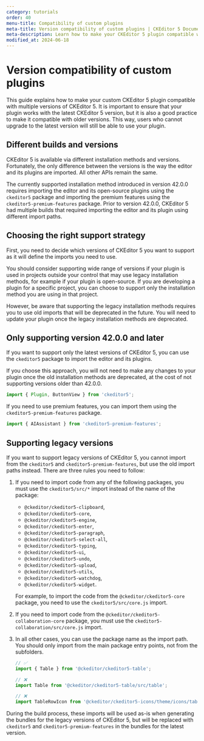 ```yaml
---
category: tutorials
order: 40
menu-title: Compatibility of custom plugins
meta-title: Version compatibility of custom plugins | CKEditor 5 Documentation
meta-description: Learn how to make your CKEditor 5 plugin compatible with multiple versions of CKEditor 5.
modified_at: 2024-06-18
---
```


# Version compatibility of custom plugins

This guide explains how to make your custom CKEditor&nbsp;5 plugin compatible with multiple versions of CKEditor&nbsp;5. It is important to ensure that your plugin works with the latest CKEditor&nbsp;5 version, but it is also a good practice to make it compatible with older versions. This way, users who cannot upgrade to the latest version will still be able to use your plugin.

## Different builds and versions

CKEditor&nbsp;5 is available via different installation methods and versions. Fortunately, the only difference between the versions is the way the editor and its plugins are imported. All other APIs remain the same.

The currently supported installation method introduced in version 42.0.0 requires importing the editor and its open-source plugins using the `ckeditor5` package and importing the premium features using the `ckeditor5-premium-features` package. Prior to version 42.0.0, CKEditor&nbsp;5 had multiple builds that required importing the editor and its plugin using different import paths.

## Choosing the right support strategy

First, you need to decide which versions of CKEditor&nbsp;5 you want to support as it will define the imports you need to use.

You should consider supporting wide range of versions if your plugin is used in projects outside your control that may use legacy installation methods, for example if your plugin is open-source. If you are developing a plugin for a specific project, you can choose to support only the installation method you are using in that project.

However, be aware that supporting the legacy installation methods requires you to use old imports that will be deprecated in the future. You will need to update your plugin once the legacy installation methods are deprecated.

## Only supporting version 42.0.0 and later

If you want to support only the latest versions of CKEditor&nbsp;5, you can use the `ckeditor5` package to import the editor and its plugins.

If you choose this approach, you will not need to make any changes to your plugin once the old installation methods are deprecated, at the cost of not supporting versions older than 42.0.0.

```js
import { Plugin, ButtonView } from 'ckeditor5';
```

If you need to use premium features, you can import them using the `ckeditor5-premium-features` package.

```js
import { AIAssistant } from 'ckeditor5-premium-features';
```

## Supporting legacy versions

If you want to support legacy versions of CKEditor&nbsp;5, you cannot import from the `ckeditor5` and `ckeditor5-premium-features`, but use the old import paths instead. There are three rules you need to follow:

1. If you need to import code from any of the following packages, you must use the `ckeditor5/src/*` import instead of the name of the package:
	 * `@ckeditor/ckeditor5-clipboard`,
	 * `@ckeditor/ckeditor5-core`,
	 * `@ckeditor/ckeditor5-engine`,
	 * `@ckeditor/ckeditor5-enter`,
	 * `@ckeditor/ckeditor5-paragraph`,
	 * `@ckeditor/ckeditor5-select-all`,
	 * `@ckeditor/ckeditor5-typing`,
	 * `@ckeditor/ckeditor5-ui`,
	 * `@ckeditor/ckeditor5-undo`,
	 * `@ckeditor/ckeditor5-upload`,
	 * `@ckeditor/ckeditor5-utils`,
	 * `@ckeditor/ckeditor5-watchdog`,
	 * `@ckeditor/ckeditor5-widget`.

	 For example, to import the code from the `@ckeditor/ckeditor5-core` package, you need to use the `ckeditor5/src/core.js` import.

2. If you need to import code from the `@ckeditor/ckeditor5-collaboration-core` package, you must use the `ckeditor5-collaboration/src/core.js` import.

3. In all other cases, you can use the package name as the import path. You should only import from the main package entry points, not from the subfolders.

	 ```js
	 // ✅
	 import { Table } from '@ckeditor/ckeditor5-table';

	 // ❌
	 import Table from '@ckeditor/ckeditor5-table/src/table';

	 // ❌
	 import TableRowIcon from '@ckeditor/ckeditor5-icons/theme/icons/table-row.svg';
	 ```

During the build process, these imports will be used as-is when generating the bundles for the legacy versions of CKEditor&nbsp;5, but will be replaced with `ckeditor5` and `ckeditor5-premium-features` in the bundles for the latest version.
